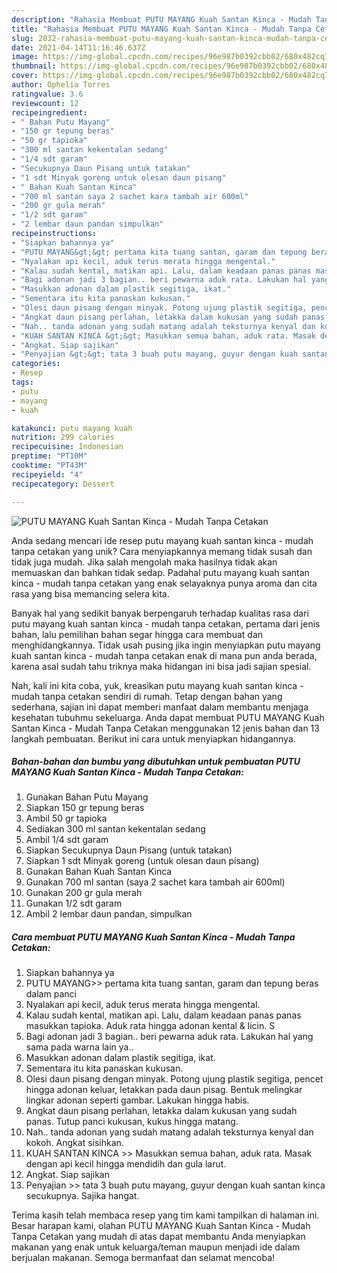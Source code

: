 ```yaml
---
description: "Rahasia Membuat PUTU MAYANG Kuah Santan Kinca - Mudah Tanpa Cetakan, Lezat Sekali"
title: "Rahasia Membuat PUTU MAYANG Kuah Santan Kinca - Mudah Tanpa Cetakan, Lezat Sekali"
slug: 2032-rahasia-membuat-putu-mayang-kuah-santan-kinca-mudah-tanpa-cetakan-lezat-sekali
date: 2021-04-14T11:16:46.637Z
image: https://img-global.cpcdn.com/recipes/96e987b0392cbb02/680x482cq70/putu-mayang-kuah-santan-kinca-mudah-tanpa-cetakan-foto-resep-utama.jpg
thumbnail: https://img-global.cpcdn.com/recipes/96e987b0392cbb02/680x482cq70/putu-mayang-kuah-santan-kinca-mudah-tanpa-cetakan-foto-resep-utama.jpg
cover: https://img-global.cpcdn.com/recipes/96e987b0392cbb02/680x482cq70/putu-mayang-kuah-santan-kinca-mudah-tanpa-cetakan-foto-resep-utama.jpg
author: Ophelia Torres
ratingvalue: 3.6
reviewcount: 12
recipeingredient:
- " Bahan Putu Mayang"
- "150 gr tepung beras"
- "50 gr tapioka"
- "300 ml santan kekentalan sedang"
- "1/4 sdt garam"
- "Secukupnya Daun Pisang untuk tatakan"
- "1 sdt Minyak goreng untuk olesan daun pisang"
- " Bahan Kuah Santan Kinca"
- "700 ml santan saya 2 sachet kara tambah air 600ml"
- "200 gr gula merah"
- "1/2 sdt garam"
- "2 lembar daun pandan simpulkan"
recipeinstructions:
- "Siapkan bahannya ya"
- "PUTU MAYANG&gt;&gt; pertama kita tuang santan, garam dan tepung beras dalam panci"
- "Nyalakan api kecil, aduk terus merata hingga mengental."
- "Kalau sudah kental, matikan api. Lalu, dalam keadaan panas panas masukkan tapioka. Aduk rata hingga adonan kental &amp; licin. S"
- "Bagi adonan jadi 3 bagian.. beri pewarna aduk rata. Lakukan hal yang sama pada warna lain ya.."
- "Masukkan adonan dalam plastik segitiga, ikat."
- "Sementara itu kita panaskan kukusan."
- "Olesi daun pisang dengan minyak. Potong ujung plastik segitiga, pencet hingga adonan keluar, letakkan pada daun pisag. Bentuk melingkar lingkar adonan seperti gambar. Lakukan hingga habis."
- "Angkat daun pisang perlahan, letakka dalam kukusan yang sudah panas. Tutup panci kukusan, kukus hingga matang."
- "Nah.. tanda adonan yang sudah matang adalah teksturnya kenyal dan kokoh. Angkat sisihkan."
- "KUAH SANTAN KINCA &gt;&gt; Masukkan semua bahan, aduk rata. Masak dengan api kecil hingga mendidih dan gula larut."
- "Angkat. Siap sajikan"
- "Penyajian &gt;&gt; tata 3 buah putu mayang, guyur dengan kuah santan kinca secukupnya. Sajika hangat."
categories:
- Resep
tags:
- putu
- mayang
- kuah

katakunci: putu mayang kuah 
nutrition: 299 calories
recipecuisine: Indonesian
preptime: "PT10M"
cooktime: "PT43M"
recipeyield: "4"
recipecategory: Dessert

---
```



![PUTU MAYANG Kuah Santan Kinca - Mudah Tanpa Cetakan](https://img-global.cpcdn.com/recipes/96e987b0392cbb02/680x482cq70/putu-mayang-kuah-santan-kinca-mudah-tanpa-cetakan-foto-resep-utama.jpg)

Anda sedang mencari ide resep putu mayang kuah santan kinca - mudah tanpa cetakan yang unik? Cara menyiapkannya memang tidak susah dan tidak juga mudah. Jika salah mengolah maka hasilnya tidak akan memuaskan dan bahkan tidak sedap. Padahal putu mayang kuah santan kinca - mudah tanpa cetakan yang enak selayaknya punya aroma dan cita rasa yang bisa memancing selera kita.



Banyak hal yang sedikit banyak berpengaruh terhadap kualitas rasa dari putu mayang kuah santan kinca - mudah tanpa cetakan, pertama dari jenis bahan, lalu pemilihan bahan segar hingga cara membuat dan menghidangkannya. Tidak usah pusing jika ingin menyiapkan putu mayang kuah santan kinca - mudah tanpa cetakan enak di mana pun anda berada, karena asal sudah tahu triknya maka hidangan ini bisa jadi sajian spesial.


Nah, kali ini kita coba, yuk, kreasikan putu mayang kuah santan kinca - mudah tanpa cetakan sendiri di rumah. Tetap dengan bahan yang sederhana, sajian ini dapat memberi manfaat dalam membantu menjaga kesehatan tubuhmu sekeluarga. Anda dapat membuat PUTU MAYANG Kuah Santan Kinca - Mudah Tanpa Cetakan menggunakan 12 jenis bahan dan 13 langkah pembuatan. Berikut ini cara untuk menyiapkan hidangannya.

<!--inarticleads1-->

##### Bahan-bahan dan bumbu yang dibutuhkan untuk pembuatan PUTU MAYANG Kuah Santan Kinca - Mudah Tanpa Cetakan:

1. Gunakan  Bahan Putu Mayang
1. Siapkan 150 gr tepung beras
1. Ambil 50 gr tapioka
1. Sediakan 300 ml santan kekentalan sedang
1. Ambil 1/4 sdt garam
1. Siapkan Secukupnya Daun Pisang (untuk tatakan)
1. Siapkan 1 sdt Minyak goreng (untuk olesan daun pisang)
1. Gunakan  Bahan Kuah Santan Kinca
1. Gunakan 700 ml santan (saya 2 sachet kara tambah air 600ml)
1. Gunakan 200 gr gula merah
1. Gunakan 1/2 sdt garam
1. Ambil 2 lembar daun pandan, simpulkan




<!--inarticleads2-->

##### Cara membuat PUTU MAYANG Kuah Santan Kinca - Mudah Tanpa Cetakan:

1. Siapkan bahannya ya
1. PUTU MAYANG&gt;&gt; pertama kita tuang santan, garam dan tepung beras dalam panci
1. Nyalakan api kecil, aduk terus merata hingga mengental.
1. Kalau sudah kental, matikan api. Lalu, dalam keadaan panas panas masukkan tapioka. Aduk rata hingga adonan kental &amp; licin. S
1. Bagi adonan jadi 3 bagian.. beri pewarna aduk rata. Lakukan hal yang sama pada warna lain ya..
1. Masukkan adonan dalam plastik segitiga, ikat.
1. Sementara itu kita panaskan kukusan.
1. Olesi daun pisang dengan minyak. Potong ujung plastik segitiga, pencet hingga adonan keluar, letakkan pada daun pisag. Bentuk melingkar lingkar adonan seperti gambar. Lakukan hingga habis.
1. Angkat daun pisang perlahan, letakka dalam kukusan yang sudah panas. Tutup panci kukusan, kukus hingga matang.
1. Nah.. tanda adonan yang sudah matang adalah teksturnya kenyal dan kokoh. Angkat sisihkan.
1. KUAH SANTAN KINCA &gt;&gt; Masukkan semua bahan, aduk rata. Masak dengan api kecil hingga mendidih dan gula larut.
1. Angkat. Siap sajikan
1. Penyajian &gt;&gt; tata 3 buah putu mayang, guyur dengan kuah santan kinca secukupnya. Sajika hangat.




Terima kasih telah membaca resep yang tim kami tampilkan di halaman ini. Besar harapan kami, olahan PUTU MAYANG Kuah Santan Kinca - Mudah Tanpa Cetakan yang mudah di atas dapat membantu Anda menyiapkan makanan yang enak untuk keluarga/teman maupun menjadi ide dalam berjualan makanan. Semoga bermanfaat dan selamat mencoba!
